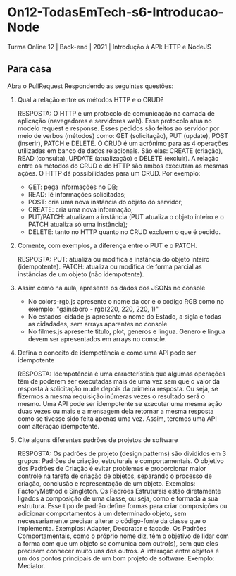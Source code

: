 # On12-TodasEmTech-s6-Introducao-Node
Turma Online 12 | Back-end | 2021 | Introdução à API:
HTTP e NodeJS

## Para casa
Abra o PullRequest Respondendo as seguintes questões:

1) Qual a relação entre os métodos HTTP e o CRUD?
    
    RESPOSTA: 
    O HTTP é um protocolo de comunicação na camada de aplicação (navegadores e servidores web). Esse protocolo atua no modelo request e response. Esses pedidos são                   feitos ao servidor por meio de verbos (métodos) como: GET (solicitação), PUT (update), POST (inserir), PATCH e DELETE.
    O CRUD é um acrônimo para as 4 operações utilizadas em banco de dados relacionais. São elas: CREATE (criação), READ (consulta), UPDATE (atualização) e DELETE (excluir).
    A relação entre os métodos do CRUD e do HTTP são ambos executam as mesmas ações. O HTTP dá possibilidades para um CRUD. Por exemplo:
    - GET: pega informações no DB;
    - READ: lê informações solicitadas;
    - POST: cria uma nova instância do objeto do servidor;
    - CREATE: cria uma nova informação;
    - PUT/PATCH: atualizam a instância (PUT atualiza o objeto inteiro e o PATCH atualiza só uma instância);
    - DELETE: tanto no HTTP quanto no CRUD excluem o que é pedido.


2) Comente, com exemplos, a diferença entre o PUT e o PATCH.

    RESPOSTA: 
    PUT: atualiza ou modifica a instância do objeto inteiro (idempotente).
    PATCH: atualiza ou modifica de forma parcial as instâncias de um objeto (não idempotente).


3) Assim como na aula, apresente os dados dos JSONs no console 
    - No colors-rgb.js apresente o nome da cor e o codigo RGB como no exemplo: "gainsboro - rgb(220, 220, 220, 1)"
    - No estados-cidade.js apresente o nome do Estado, a sigla e todas as cidadades, sem arrays aparentes no console
    - No filmes.js apresente titulo, plot, generos e lingua. Genero e lingua devem ser apresentados em arrays no console.

4) Defina o conceito de idempotência e como uma API pode ser idempotente
    
    RESPOSTA:
    Idempotência é uma característica que algumas operações têm de poderem ser executadas mais de uma vez sem que o valor da resposta à solicitação mude depois da primeira           resposta. Ou seja, se fizermos a mesma requisição inúmeras vezes o resultado será o mesmo.
    Uma API pode ser idempotente se executar uma mesma ação duas vezes ou mais e a mensagem dela retornar a mesma resposta como se tivesse sido feita apenas uma vez. Assim,         teremos uma API com alteração idempotente.


5) Cite alguns diferentes padrões de projetos de software
    
    RESPOSTA:
    Os padrões de projeto (design patterns) são divididos em 3 grupos: Padrões de criação, estruturais e comportamentais.
    O objetivo dos Padrões de Criação é evitar problemas e proporcionar maior controle na tarefa de criação de objetos, separando o processo de criação, conclusão e                 representação de um objeto. Exemplos: FactoryMethod e Singleton.
    Os Padrões Estruturais estão diretamente ligados à composição de uma classe, ou seja, como é formada a sua estrutura. Esse tipo de padrão define formas para criar               composições ou adicionar comportamentos à um determinado objeto, sem necessariamente precisar alterar o código-fonte da classe que o implementa. Exemplos: Adapter, Decorator      e facade.
    Os Padrões Comportamentais, como o próprio nome diz, têm o objetivo de lidar com a forma com que um objeto se comunica com outro(s), sem que eles precisem conhecer muito uns     dos outros. A interação entre objetos é um dos pontos principais de um bom projeto de software. Exemplo: Mediator.
